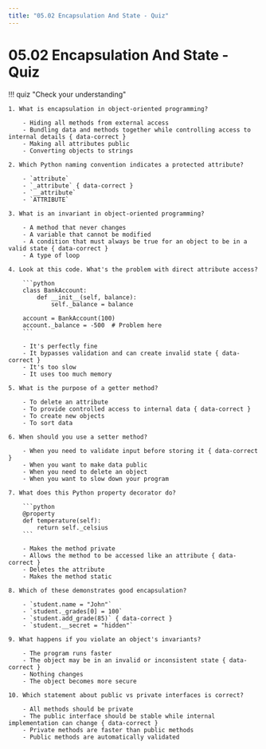 ```yaml
---
title: "05.02 Encapsulation And State - Quiz"
---
```


# 05.02 Encapsulation And State - Quiz

!!! quiz "Check your understanding"

    1. What is encapsulation in object-oriented programming?

        - Hiding all methods from external access
        - Bundling data and methods together while controlling access to internal details { data-correct }
        - Making all attributes public
        - Converting objects to strings

    2. Which Python naming convention indicates a protected attribute?

        - `attribute`
        - `_attribute` { data-correct }
        - `__attribute`
        - `ATTRIBUTE`

    3. What is an invariant in object-oriented programming?

        - A method that never changes
        - A variable that cannot be modified
        - A condition that must always be true for an object to be in a valid state { data-correct }
        - A type of loop

    4. Look at this code. What's the problem with direct attribute access?

        ```python
        class BankAccount:
            def __init__(self, balance):
                self._balance = balance

        account = BankAccount(100)
        account._balance = -500  # Problem here
        ```

        - It's perfectly fine
        - It bypasses validation and can create invalid state { data-correct }
        - It's too slow
        - It uses too much memory

    5. What is the purpose of a getter method?

        - To delete an attribute
        - To provide controlled access to internal data { data-correct }
        - To create new objects
        - To sort data

    6. When should you use a setter method?

        - When you need to validate input before storing it { data-correct }
        - When you want to make data public
        - When you need to delete an object
        - When you want to slow down your program

    7. What does this Python property decorator do?

        ```python
        @property
        def temperature(self):
            return self._celsius
        ```

        - Makes the method private
        - Allows the method to be accessed like an attribute { data-correct }
        - Deletes the attribute
        - Makes the method static

    8. Which of these demonstrates good encapsulation?

        - `student.name = "John"`
        - `student._grades[0] = 100`
        - `student.add_grade(85)` { data-correct }
        - `student.__secret = "hidden"`

    9. What happens if you violate an object's invariants?

        - The program runs faster
        - The object may be in an invalid or inconsistent state { data-correct }
        - Nothing changes
        - The object becomes more secure

    10. Which statement about public vs private interfaces is correct?

        - All methods should be private
        - The public interface should be stable while internal implementation can change { data-correct }
        - Private methods are faster than public methods
        - Public methods are automatically validated
